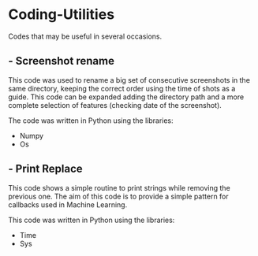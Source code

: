 # Coding-Utilities
Codes that may be useful in several occasions.

## - Screenshot rename

This code was used to rename a big set of consecutive screenshots in the same directory, keeping the correct order using the time of shots as a guide. This code can be expanded adding the directory path and a more complete selection of features (checking date of the screenshot).

The code was written in Python using the libraries:
- Numpy
- Os

## - Print Replace

This code shows a simple routine to print strings while removing the previous one. The aim of this code is to provide a simple pattern for callbacks used in Machine Learning.

This code was written in Python using the libraries:
- Time
- Sys
